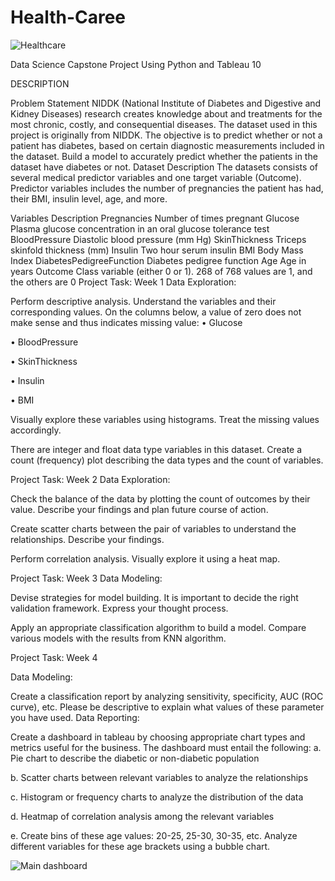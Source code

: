 # Health-Caree
![Healthcare](https://user-images.githubusercontent.com/122566558/212751550-1a726966-f0c3-41fd-a999-c617bf8db082.png)

Data Science Capstone Project Using Python and Tableau 10

DESCRIPTION

Problem Statement NIDDK (National Institute of Diabetes and Digestive and Kidney Diseases) research creates knowledge about and treatments for the most chronic, costly, and consequential diseases. The dataset used in this project is originally from NIDDK. The objective is to predict whether or not a patient has diabetes, based on certain diagnostic measurements included in the dataset. Build a model to accurately predict whether the patients in the dataset have diabetes or not. Dataset Description The datasets consists of several medical predictor variables and one target variable (Outcome). Predictor variables includes the number of pregnancies the patient has had, their BMI, insulin level, age, and more.

Variables Description Pregnancies Number of times pregnant Glucose Plasma glucose concentration in an oral glucose tolerance test BloodPressure Diastolic blood pressure (mm Hg) SkinThickness Triceps skinfold thickness (mm) Insulin Two hour serum insulin BMI Body Mass Index DiabetesPedigreeFunction Diabetes pedigree function Age Age in years Outcome Class variable (either 0 or 1). 268 of 768 values are 1, and the others are 0 Project Task: Week 1 Data Exploration:

Perform descriptive analysis. Understand the variables and their corresponding values. On the columns below, a value of zero does not make sense and thus indicates missing value:
• Glucose

• BloodPressure

• SkinThickness

• Insulin

• BMI

Visually explore these variables using histograms. Treat the missing values accordingly.

There are integer and float data type variables in this dataset. Create a count (frequency) plot describing the data types and the count of variables.

Project Task: Week 2 Data Exploration:

Check the balance of the data by plotting the count of outcomes by their value. Describe your findings and plan future course of action.

Create scatter charts between the pair of variables to understand the relationships. Describe your findings.

Perform correlation analysis. Visually explore it using a heat map.

Project Task: Week 3 Data Modeling:

Devise strategies for model building. It is important to decide the right validation framework. Express your thought process.

Apply an appropriate classification algorithm to build a model. Compare various models with the results from KNN algorithm.

Project Task: Week 4

Data Modeling:

Create a classification report by analyzing sensitivity, specificity, AUC (ROC curve), etc. Please be descriptive to explain what values of these parameter you have used.
Data Reporting:

Create a dashboard in tableau by choosing appropriate chart types and metrics useful for the business. The dashboard must entail the following:
a. Pie chart to describe the diabetic or non-diabetic population

b. Scatter charts between relevant variables to analyze the relationships

c. Histogram or frequency charts to analyze the distribution of the data

d. Heatmap of correlation analysis among the relevant variables

e. Create bins of these age values: 20-25, 25-30, 30-35, etc. Analyze different variables for these age brackets using a bubble chart.

![Main dashboard](https://user-images.githubusercontent.com/122566558/212751619-706e6beb-4ed4-4a01-8041-b7d058f4e61d.png)
